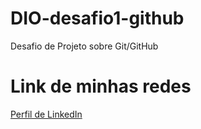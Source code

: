 # DIO-desafio1-github
Desafio de Projeto sobre Git/GitHub
# Link de minhas redes
[Perfil de LinkedIn](https://www.linkedin.com/in/mateo-guerrero-isuiza/)

